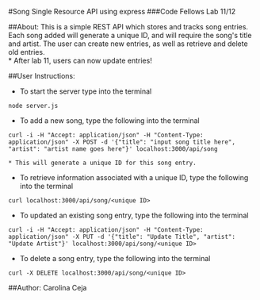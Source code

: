 #Song Single Resource API using express
###Code Fellows Lab 11/12


##About:
This is a simple REST API which stores and tracks song entries. Each song added will generate a unique ID, and will require the song's title and artist. The user can create new entries, as well as retrieve and delete old entries.         
    * After lab 11, users can now update entries!


##User Instructions:
* To start the server type into the terminal
```
node server.js
```


* To add a new song, type the following into the terminal
```
curl -i -H "Accept: application/json" -H "Content-Type: application/json" -X POST -d '{"title": "input song title here", "artist": "artist name goes here"}' localhost:3000/api/song
```
    * This will generate a unique ID for this song entry.


* To retrieve information associated with a unique ID, type the following into the terminal
```
curl localhost:3000/api/song/<unique ID>
```

* To updated an existing song entry, type the following into the terminal
```
curl -i -H "Accept: application/json" -H "Content-Type: application/json" -X PUT -d '{"title": "Update Title", "artist": "Update Artist"}' localhost:3000/api/song/<unique ID>
```


* To delete a song entry, type the following into the terminal
```
curl -X DELETE localhost:3000/api/song/<unique ID>
```


##Author:
Carolina Ceja
